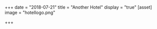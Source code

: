 +++
date = "2018-07-21"
title = "Another Hotel"
display = "true"
[asset]
image =  "hotellogo.png"

+++
